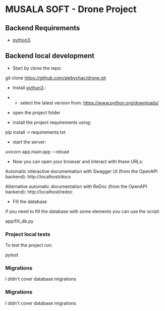 
# MUSALA SOFT - Drone Project

## Backend Requirements

* [python3](https://www.python.org/downloads/).

## Backend local development

* Start by clone the repo:

git clone https://github.com/alebychac/drone.git

* Install [python3](https://www.python.org/downloads/).:

* *  select the latest version from: https://www.python.org/downloads/

* open the project folder

* install the project requirements using:

pip install -r requirements.txt

* start the server:

uvicorn app.main:app --reload

* Now you can open your browser and interact with these URLs:

Automatic interactive documentation with Swagger UI (from the OpenAPI backend): http://localhost/docs

Alternative automatic documentation with ReDoc (from the OpenAPI backend): http://localhost/redoc

* Fill the database

if you need to fill the database with some elements you can use the script:

app/fill_db.py

### Project local tests

To test the project run:

pytest

### Migrations

I didn't cover database migrations

### Migrations

I didn't cover database migrations